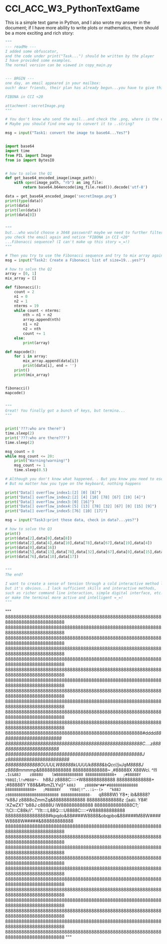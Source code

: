 # CCI_ACC_W3_PythonTextGame
This is a simple text game in Python, and I also wrote my answer in the document; if I have more ability to write plots or mathematics, there should be a more exciting and rich story:

```python
"""
--- readMe ---
I added some obfuscator,
and the code under print("Task...") should be written by the player
I have provided some examples.
The normal version can be viewed in copy_main.py


--- BRGIN ---
one day, an email appeared in your mailbox:
ouch! dear friends, their plan has already begun...you have to give this code to Math as soon as...

FIBONA in CCI <20

attachment：secretImage.png
"""

# You don't know who send the mail...and check the .png, where is the code?
# Maybe you should find one way to convert it to ..string?

msg = input("Task1: convert the image to base64...Yes?")


import base64
import time
from PIL import Image
from io import BytesIO


# how to solve the Q1
def get_base64_encoded_image(image_path):
    with open(image_path, "rb") as img_file:
        return base64.b64encode(img_file.read()).decode('utf-8')

data = get_base64_encoded_image('secretImage.png')
print(type(data))
print(data)
print(len(data))
print(data[0])


"""
but...who would choose a 3048 password? maybe we need to further filter the data...
you check the email again and notice "FIBONA in CCI <20"
...Fibonacci sequence? (I can't make up this story =_=!)
"""

# Then you try to use the Fibonacci sequence and try to mix array again
msg = input("Task2: Create a Fibonacci list of size=19...yes?")

# how to solve the Q2
array = [0, 1]
mix_array = []

def fibonacci():
    count = 2
    n1 = 0
    n2 = 1
    nterms = 19
    while count < nterms:
        nth = n1 + n2
        array.append(nth)
        n1 = n2
        n2 = nth
        count += 1
    else:
        print(array)

def mapcode():
    for i in array:
        mix_array.append(data[i])
        print(data[i], end = '')
    print()
    print(mix_array)


fibonacci()
mapcode()


"""
Great! You finally got a bunch of keys, but termina...
"""


print('???:who are there?')
time.sleep(2)
print('???:who are there???')
time.sleep(2)

msg_count = 0
while msg_count <= 20:
    print("Warning!warning!")
    msg_count += 1
    time.sleep(0.5)

# Although you don't know what happened. . But you know you need to escape
# But no matter how you type on the keyboard, nothing happens

print("Data[] overflow_index1:[2] [0] [8]")
print("Data[] overflow_index2:[2] [4] [10] [78] [67] [19] [4]")
print("Data[] overflow_index3:[0] [16]")
print("Data[] overflow_index4:[5] [13] [78] [32] [67] [0] [15] [9]")
print("Data[] overflow_index5:[76] [10] [17]")

msg = input("Task3:print those data, check in data?...yes?")

# how to solve the Q3
print()
print(data[2],data[0],data[8])
print(data[2],data[4],data[10],data[78],data[67],data[19],data[4])
print(data[0],data[16])
print(data[5],data[13],data[78],data[32],data[67],data[0],data[15],data[9])
print(data[76],data[10],data[17])


"""
The end?

I want to create a sense of tension through a cold interactive method like the command line, 
but it's obvious...I lack sufficient skills and interactive methods, 
such as richer command line interaction, simple digital interface, etc., 
or make the terminal more active and intelligent =_=!
"""
```


"""
88888888888888888888888888888888888888888888888888888888888888888888888888888888
88888888888888888888888888888888888888888888888888888888888888888888888888888888
88888888888888888888888888888888888888888888888888888888888888888888888888888888
88888888888888888888888888888888888888888888888888888888888888888888888888888888
88888888888888888888888888888888888888888888888888888888888888888888888888888888
88888888888888888888888888888888888888888888888888888888888888888888888888888888
88888888888888888888888888888888888888888888888888888888888888888888888888888888
88888888888888888888888888888888888888888888888888888888888888888888888888888888
88888888888888888888888888888888888888888888888888888888888888888888888888888888
88888888888888888888888888888888888888888888888888888888888888888888888888888888
88888888888888888888888888888888888888888888888888888888888888888888888888888888
888888888888888888888888888888888888888888888888888#dddd*88888888888888888888888
888888888888888888888888888888888888888888888888888C....z88888888888888888888888
888888888888888888888888888888888888888888888888888J    z88888888888888888888888
8888888888888OUUULW88888kUUUUk8888&bQcr/\/jvJqM8888J    z8888*mmmmp&888888888888
8888888888888~   ,#88888X    X88Wci.  ^l!l`  .Ic&88J    z8888U    lW888888888888
8888888888888+   ;#88888Y    Y88QI;l!vM888*~   `h88J    z8888C::::+W888888888888
8888888888888+   ;#88888Y    Y88&&#bmZLYvj}^   `k88J    z8888W*##*#8888888888888
8888888888888+   ;M88888Y    Y88d|!^..:i~-(>   ^k88J    z88888888888888888888888
8888888888888-   `q8888W}    Y8*;   ib&8888?   ^k88J    z8888oZmmZq&888888888888
8888888888888z    :[aa\i.    Y8#!   :XZwZX?    'b88J    c8888U    lW888888888888
88888888888888C?;`   'l\CI:::C88k/i".  '"l1t::::L88Q::::U8888C::::+W888888888888
8888888888888888#kpqdo&88####W8888&obqpbo&88####M88W####W8888W#####&888888888888
88888888888888888888888888888888888888888888888888888888888888888888888888888888
88888888888888888888888888888888888888888888888888888888888888888888888888888888
88888888888888888888888888888888888888888888888888888888888888888888888888888888
88888888888888888888888888888888888888888888888888888888888888888888888888888888
88888888888888888888888888888888888888888888888888888888888888888888888888888888
88888888888888888888888888888888888888888888888888888888888888888888888888888888
88888888888888888888888888888888888888888888888888888888888888888888888888888888
88888888888888888888888888888888888888888888888888888888888888888888888888888888
88888888888888888888888888888888888888888888888888888888888888888888888888888888
88888888888888888888888888888888888888888888888888888888888888888888888888888888
88888888888888888888888888888888888888888888888888888888888888888888888888888888
"""



